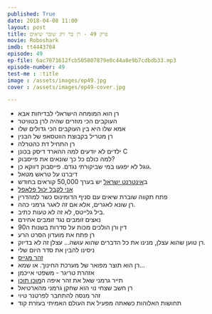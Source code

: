 ```yaml
---
published: True
date: 2018-04-08 11:00
layout: post
title: פרק 49 - רן בר זיק שובר שיאים
movie: Roboshark
imdb: tt4443784
episode: 49
ep-file: 6ac7871612fcb505807879e0c44a8e9b7cdbdb33.mp3
episode-number: 49
test-me : :title
image : /assets/images/ep49.jpg
cover : /assets/images/ep49-cover.jpg

---
```


* רן הוא המומחה הישראלי לבדיחות אבא
* העוקבים הכי מוזרים שהיה לרן בטוויטר
* אמא שלו היא בין העוקבים הכי גדולים שלו
* רן מטריל בקבוצת הווטסאפ של הבנין
* רן התחיל דת כהטרלה
* ילדים לא יודעים למה ההארד דיסק בכונן C
* למה כולם כל כך שונאים את פייסבוק?
* גוגל לא יפגעו במי שביקורתי נגדם. פייסבוק דווקא כן.
* דיברנו על טראש מטאל
* ב[אינטרנט ישראל](https://internet-israel.com/) יש בערך 50,000 קוראים בחודש
* [אני לקבל יכול פלאפל](https://www.facebook.com/icanhazfalafel/)
* פתח תקווה שוברת שיאים עם סניף הדומינוס כשר למהדרין
* רן שונא לאגרים, אלא אם זה לאגר גרמני כהה.
* ביל גלייטס, לא זה לא טעות כתיב.
* נאצים זומבים נגד זומבים אחירם
* דין ורן הולכים מכות על סדרות בשנות ה90
* רן פתח את מועדון הסרט הרע
* רן טוען שהוא עצלן, מנינו את כל הדברים שהוא עושה… עצלן זה לא בדיוק.
* ניסינו להבין את סדר היום שלי
* [זהר מגייס](https://www.iqoqo.co/)
* רן הוא תוצר מפואר של מערכת החינוך. או שמא…
* אזהרת טריגר - משפטי אייכמן
* תייר גרמני שאל את זהר איפה ה[מוכן תוכן](https://www.youtube.com/watch?v=Or4t1d_h0Y0)
* רן חשב שצחי נוי הוא שחקן גרמני מהארטיאל
* זהר מנסה להתחבר לפרטנר טיוי
* תחושות האלוהות כשאתה מפעיל את העולם האמיתי בעזרת קוד